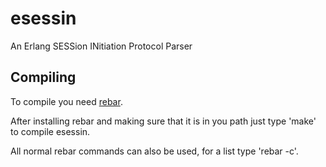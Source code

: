 esessin
====================
An Erlang SESSion INitiation Protocol Parser

Compiling
--------------------
To compile you need [rebar](http://github.com/basho/rebar).

After installing rebar and making sure that it is in you path just type 'make' to compile esessin.

All normal rebar commands can also be used, for a list type 'rebar -c'.

